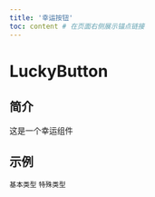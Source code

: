```yaml
---
title: '幸运按钮'
toc: content # 在页面右侧展示锚点链接
---
```


# LuckyButton

## 简介

这是一个幸运组件

## 示例

<code src='./demo/base.tsx'>基本类型</code>
<code src='./demo/base2.tsx'>特殊类型</code>
